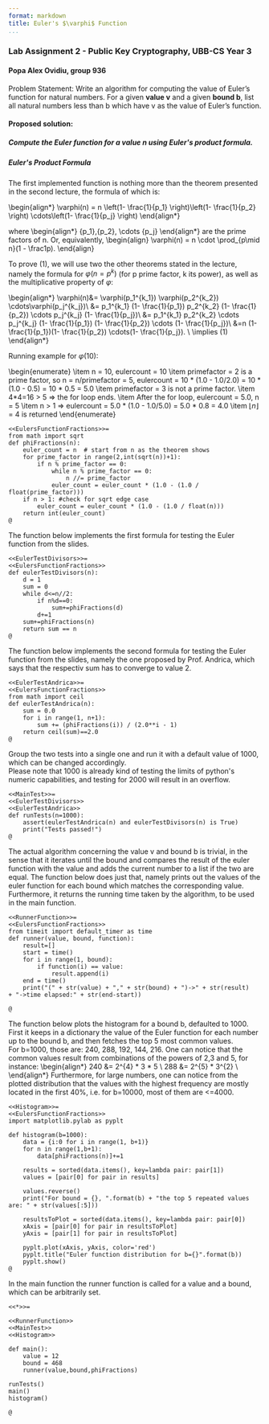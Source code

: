 ```yaml
---
format: markdown
title: Euler's $\varphi$ Function
...
```



### Lab Assignment 2 - Public Key Cryptography, UBB-CS Year 3
#### Popa Alex Ovidiu, group 936

Problem Statement: Write an algorithm for computing the value of Euler’s function for natural numbers.  For a given <b>value v</b> and a given <b>bound b</b>,  list all natural numbers less than b which have v as the value of Euler’s function. 

#### Proposed solution:
##### Compute the Euler function for a value n using Euler's product formula.

##### Euler's Product Formula
The first implemented function is nothing more than the theorem presented in the second lecture, the formula of which is: 

\begin{align*}
\varphi(n) = n \left(1- \frac{1}{p_1} \right)\left(1- \frac{1}{p_2} \right) \cdots\left(1- \frac{1}{p_j} \right)
\end{align*}

where 
\begin{align*}
{p_1},{p_2}, \cdots {p_j} 
\end{align*}
are the prime factors of n.
Or, equivalently,
\begin{align}
\varphi(n) = n \cdot \prod_{p\mid n}(1 - \frac1p).
\end{align}


To prove (1), we will use two the other theorems stated in the lecture, namely the formula for $\varphi(n=p^k)$ (for p prime factor, k its power), as well as the multiplicative property of $\varphi$:

\begin{align*} 
\varphi(n)&= \varphi(p_1^{k_1}) \varphi(p_2^{k_2}) \cdots\varphi(p_j^{k_j})\\
&= p_1^{k_1} (1- \frac{1}{p_1}) p_2^{k_2} (1- \frac{1}{p_2}) \cdots p_j^{k_j} (1- \frac{1}{p_j})\\
&= p_1^{k_1} p_2^{k_2} \cdots p_j^{k_j} (1- \frac{1}{p_1}) (1- \frac{1}{p_2}) \cdots (1- \frac{1}{p_j})\\
&=n (1- \frac{1}{p_1})(1- \frac{1}{p_2}) \cdots(1- \frac{1}{p_j}). \\
\implies (1)
\end{align*}


Running example for $\varphi$(10):

\begin{enumerate}
\item n = 10, eulercount = 10
\item primefactor = 2 is a prime factor, so n = n/primefactor = 5, eulercount = 10 * (1.0 - 1.0/2.0) = 10 * (1.0 - 0.5) = 10 * 0.5 = 5.0
\item primefactor = 3 is not a prime factor.
\item 4*4=16 > 5 => the for loop ends.
\item After the for loop, eulercount = 5.0, n = 5
\item n > 1 => eulercount = 5.0 * (1.0 - 1.0/5.0) = 5.0 * 0.8 = 4.0 
\item $\left \lfloor{n}\right \rfloor$  = 4 is returned
\end{enumerate}

~~~~~{.python}
<<EulersFunctionFractions>>=
from math import sqrt
def phiFractions(n):
    euler_count = n  # start from n as the theorem shows
    for prime_factor in range(2,int(sqrt(n))+1):
        if n % prime_factor == 0:
            while n % prime_factor == 0:
                n //= prime_factor
            euler_count = euler_count * (1.0 - (1.0 / float(prime_factor)))
    if n > 1: #check for sqrt edge case
        euler_count = euler_count * (1.0 - (1.0 / float(n)))
    return int(euler_count)
@
~~~~~

The function below implements the first formula for testing the Euler function from the slides.

~~~~~{.python}
<<EulerTestDivisors>>=
<<EulersFunctionFractions>>
def eulerTestDivisors(n):
    d = 1
    sum = 0
    while d<=n//2:
        if n%d==0:
            sum+=phiFractions(d)
        d+=1
    sum+=phiFractions(n)
    return sum == n
@
~~~~~

The function below implements the second formula for testing the Euler function from the slides, namely the one proposed by Prof. Andrica, which says that the respectiv sum has to converge to value 2.

~~~~~{.python}
<<EulerTestAndrica>>=
<<EulersFunctionFractions>>
from math import ceil
def eulerTestAndrica(n):
    sum = 0.0
    for i in range(1, n+1): 
        sum += (phiFractions(i)) / (2.0**i - 1)
    return ceil(sum)==2.0
@
~~~~~

Group the two tests into a single one and run it with a default value of 1000, which can be changed accordingly. \
Please note that 1000 is already kind of testing the limits of python's numeric capabilities, and testing for 2000 will result in an overflow.

~~~~~{.python}
<<MainTest>>=
<<EulerTestDivisors>>
<<EulerTestAndrica>>
def runTests(n=1000):
    assert(eulerTestAndrica(n) and eulerTestDivisors(n) is True) 
    print("Tests passed!")
@
~~~~~

The actual algorithm concerning the value v and bound b is trivial, in the sense that it iterates until the bound and compares the result of the euler function with the value and adds the current number to a list if the two are equal.
The function below does just that, namely prints out the values of the euler function for each bound which matches the corresponding value. \
Furthermore, it returns the running time taken by the algorithm, to be used in the main function. 

~~~~~{.python}
<<RunnerFunction>>=
<<EulersFunctionFractions>>
from timeit import default_timer as time
def runner(value, bound, function):
    result=[]
    start = time()
    for i in range(1, bound):
        if function(i) == value:
            result.append(i)
    end = time()
    print("(" + str(value) + "," + str(bound) + ")->" + str(result) 
+ "->time elapsed:" + str(end-start))
        
@
~~~~~

The function below plots the histogram for a bound b, defaulted to 1000. \
First it keeps in a dictionary the value of the Euler function for each number up to the bound b, and then fetches the top 5 most common values. \
For b=1000, those are: 240, 288, 192, 144, 216. One can notice that the common values result from combinations of the powers of 2,3 and 5, for instance: 
\begin{align*}
240 &= 2^{4} * 3 * 5 \\
288 &= 2^{5} * 3^{2} \\
\end{align*}
Furthermore, for large numbers, one can notice from the plotted distribution that the values with the highest frequency are mostly located in the first 40%, i.e. for b=10000, most of them are <=4000.

~~~~~{.python}
<<Histogram>>=
<<EulersFunctionFractions>>
import matplotlib.pylab as pyplt

def histogram(b=1000):
    data = {i:0 for i in range(1, b+1)}
    for n in range(1,b+1):
        data[phiFractions(n)]+=1
    
    results = sorted(data.items(), key=lambda pair: pair[1])
    values = [pair[0] for pair in results]

    values.reverse()
    print("For bound = {}, ".format(b) + "the top 5 repeated values are: " + str(values[:5]))

    resultsToPlot = sorted(data.items(), key=lambda pair: pair[0])
    xAxis = [pair[0] for pair in resultsToPlot]
    yAxis = [pair[1] for pair in resultsToPlot]

    pyplt.plot(xAxis, yAxis, color='red')
    pyplt.title("Euler function distribution for b={}".format(b))
    pyplt.show()
@
~~~~~

In the main function the runner function is called for a value and a bound, which can be arbitrarily set.

~~~~~{.python}
<<*>>=

<<RunnerFunction>>
<<MainTest>>
<<Histogram>>

def main():
    value = 12
    bound = 468
    runner(value,bound,phiFractions)

runTests()
main()
histogram()

@
~~~~~